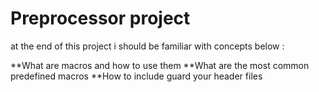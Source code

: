 # Preprocessor project
at the end of this project i should be familiar with concepts below :

**What are macros and how to use them
**What are the most common predefined macros
**How to include guard your header files
